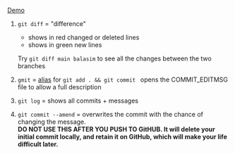 [Demo](https://followuprepos.github.io/rock-paper-scissors/)

1. `git diff` = "difference" 
    * shows in red changed or deleted lines
    * shows in green new lines

    Try `git diff main balasim` to see all the changes
    between the two branches

2. `gmit` = [alias](https://funforks.github.io/nav-menu/) for `git add . && git commit `
   opens the COMMIT_EDITMSG file to allow a full description
3. `git log` = shows all commits + messages
4. `git commit --amend` = overwrites the commit with the chance of changing the message.  
   **DO NOT USE THIS AFTER YOU PUSH TO GitHUB. It will delete your initial commit locally, and retain it on GitHub, which will make your life difficult later.**